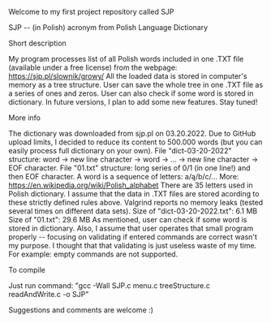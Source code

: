 Welcome to my first project repository called SJP

SJP -- (in Polish) acronym from Polish Language Dictionary

Short description

My program processes list of all Polish words included in one .TXT file (available under a free license) from the webpage: https://sjp.pl/slownik/growy/ All the loaded data is stored in computer's memory as a tree structure. User can save the whole tree in one .TXT file as a series of ones and zeros. User can also check if some word is stored in dictionary. In future versions, I plan to add some new features. Stay tuned!

More info

The dictionary was downloaded from sjp.pl on 03.20.2022.
Due to GitHub upload limits, I decided to reduce its content to 500.000 words (but you can easily process full dictionary on your own).
File "dict-03-20-2022" structure:
 word -> new line character -> word -> ... -> new line character -> EOF character.
File "01.txt" structure:
 long series of 0/1 (in one line!) and then EOF character.
A word is a sequence of letters: a/ą/b/c/... More: https://en.wikipedia.org/wiki/Polish_alphabet
There are 35 letters used in Polish dictionary.
I assume that the data in .TXT files are stored acording to these strictly defined rules above.
Valgrind reports no memory leaks (tested several times on different data sets).
Size of "dict-03-20-2022.txt": 6.1 MB
Size of "01.txt": 29.6 MB
As mentioned, user can check if some word is stored in dictionary.
Also, I assume that user operates that small program properly -- focusing on validating if entered commands are correct wasn't my purpose. I thought that that validating is just useless waste of my time. For example: empty commands are not supported.

To compile

Just run command: "gcc -Wall SJP.c menu.c treeStructure.c readAndWrite.c -o SJP"

Suggestions and comments are welcome :)
